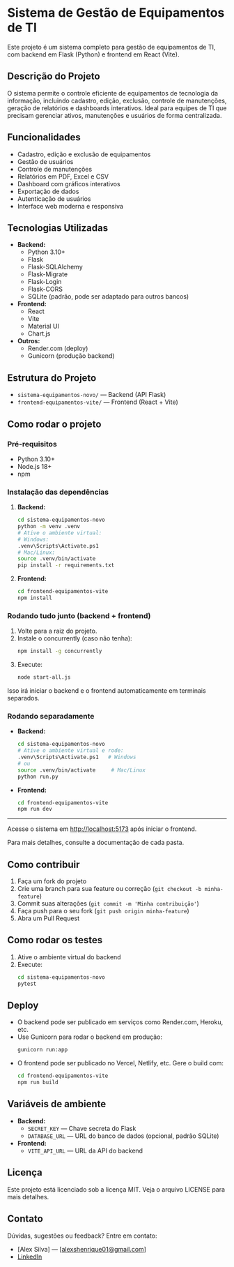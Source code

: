 # Sistema de Gestão de Equipamentos de TI

Este projeto é um sistema completo para gestão de equipamentos de TI, com backend em Flask (Python) e frontend em React (Vite).

## Descrição do Projeto

O sistema permite o controle eficiente de equipamentos de tecnologia da informação, incluindo cadastro, edição, exclusão, controle de manutenções, geração de relatórios e dashboards interativos. Ideal para equipes de TI que precisam gerenciar ativos, manutenções e usuários de forma centralizada.

## Funcionalidades

- Cadastro, edição e exclusão de equipamentos
- Gestão de usuários
- Controle de manutenções
- Relatórios em PDF, Excel e CSV
- Dashboard com gráficos interativos
- Exportação de dados
- Autenticação de usuários
- Interface web moderna e responsiva

## Tecnologias Utilizadas

- **Backend:**
  - Python 3.10+
  - Flask
  - Flask-SQLAlchemy
  - Flask-Migrate
  - Flask-Login
  - Flask-CORS
  - SQLite (padrão, pode ser adaptado para outros bancos)
- **Frontend:**
  - React
  - Vite
  - Material UI
  - Chart.js
- **Outros:**
  - Render.com (deploy)
  - Gunicorn (produção backend)

## Estrutura do Projeto

- `sistema-equipamentos-novo/` — Backend (API Flask)
- `frontend-equipamentos-vite/` — Frontend (React + Vite)

## Como rodar o projeto

### Pré-requisitos

- Python 3.10+
- Node.js 18+
- npm

### Instalação das dependências

1. **Backend:**
   ```bash
   cd sistema-equipamentos-novo
   python -m venv .venv
   # Ative o ambiente virtual:
   # Windows:
   .venv\Scripts\Activate.ps1
   # Mac/Linux:
   source .venv/bin/activate
   pip install -r requirements.txt
   ```
2. **Frontend:**
   ```bash
   cd frontend-equipamentos-vite
   npm install
   ```

### Rodando tudo junto (backend + frontend)

1. Volte para a raiz do projeto.
2. Instale o concurrently (caso não tenha):
   ```bash
   npm install -g concurrently
   ```
3. Execute:
   ```bash
   node start-all.js
   ```

Isso irá iniciar o backend e o frontend automaticamente em terminais separados.

### Rodando separadamente

- **Backend:**
  ```bash
  cd sistema-equipamentos-novo
  # Ative o ambiente virtual e rode:
  .venv\Scripts\Activate.ps1   # Windows
  # ou
  source .venv/bin/activate     # Mac/Linux
  python run.py
  ```
- **Frontend:**
  ```bash
  cd frontend-equipamentos-vite
  npm run dev
  ```

---

Acesse o sistema em [http://localhost:5173](http://localhost:5173) após iniciar o frontend.

Para mais detalhes, consulte a documentação de cada pasta.

## Como contribuir

1. Faça um fork do projeto
2. Crie uma branch para sua feature ou correção (`git checkout -b minha-feature`)
3. Commit suas alterações (`git commit -m 'Minha contribuição'`)
4. Faça push para o seu fork (`git push origin minha-feature`)
5. Abra um Pull Request

## Como rodar os testes

1. Ative o ambiente virtual do backend
2. Execute:
   ```bash
   cd sistema-equipamentos-novo
   pytest
   ```

## Deploy

- O backend pode ser publicado em serviços como Render.com, Heroku, etc.
- Use Gunicorn para rodar o backend em produção:
  ```bash
  gunicorn run:app
  ```
- O frontend pode ser publicado no Vercel, Netlify, etc. Gere o build com:
  ```bash
  cd frontend-equipamentos-vite
  npm run build
  ```

## Variáveis de ambiente

- **Backend:**
  - `SECRET_KEY` — Chave secreta do Flask
  - `DATABASE_URL` — URL do banco de dados (opcional, padrão SQLite)
- **Frontend:**
  - `VITE_API_URL` — URL da API do backend

## Licença

Este projeto está licenciado sob a licença MIT. Veja o arquivo LICENSE para mais detalhes.

## Contato

Dúvidas, sugestões ou feedback? Entre em contato:
- [Alex Silva] — [alexshenrique01@gmail.com]
- [LinkedIn](https://www.linkedin.com/alexshenrique) 
